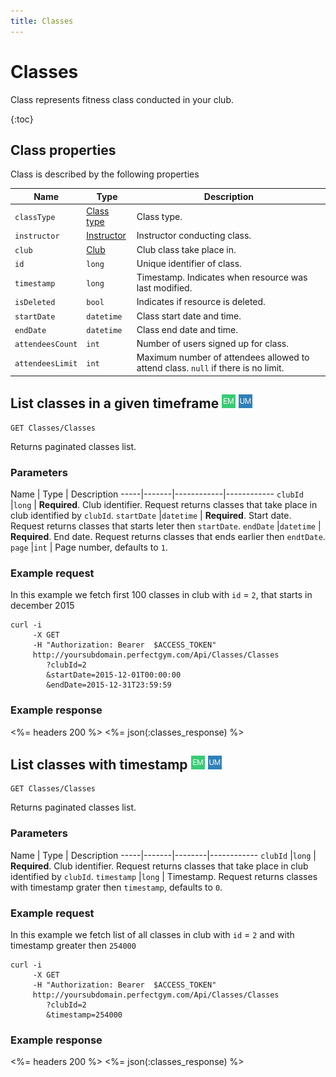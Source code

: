 ```yaml
---
title: Classes
---
```


# Classes

Class represents fitness class conducted in your club.

{:toc}


## <a name="properties"></a>Class properties

Class is described by the following properties

Name            | Type                        | Description
-----|----------|------------------------------------------
`classType`     |[Class type][ClassesType]    | Class type.
`instructor`    |[Instructor][Instructor]     | Instructor conducting class.
`club`			|[Club][Club]				  | Club class take place in.
`id`            |`long`                       | Unique identifier of class.
`timestamp`     |`long`                       | Timestamp. Indicates when resource was last modified.
`isDeleted`     |`bool`                       | Indicates if resource is deleted.
`startDate`     |`datetime`                   | Class start date and time.
`endDate`       |`datetime`                   | Class end date and time.
`attendeesCount`|`int`                        | Number of users signed up for class.
`attendeesLimit`|`int`                        | Maximum number of attendees allowed to attend class. `null` if there is no limit.




## List classes in a given timeframe ![alt text][EM] ![alt text][UM]

    GET Classes/Classes

Returns paginated classes list.


### Parameters

Name         | Type       | Description
-----|-------|------------|------------
`clubId`     |`long`      | **Required**. Club identifier. Request returns classes that take place in club identified by `clubId`.
`startDate`  |`datetime`  | **Required**. Start date. Request returns classes that starts leter then `startDate`.
`endDate`    |`datetime`  | **Required**. End date. Request returns classes that ends earlier then `endtDate`.
`page`       |`int`       | Page number, defaults to `1`.


### Example request

In this example we fetch first 100 classes in club with `id` = `2`, that starts in december 2015

``` command-line
curl -i 
     -X GET 
     -H "Authorization: Bearer  $ACCESS_TOKEN"  
     http://yoursubdomain.perfectgym.com/Api/Classes/Classes
        ?clubId=2
        &startDate=2015-12-01T00:00:00
        &endDate=2015-12-31T23:59:59
```


### Example response

<%= headers 200 %>
<%= json(:classes_response) %>



## List classes with timestamp ![alt text][EM] ![alt text][UM]

    GET Classes/Classes

Returns paginated classes list.


### Parameters

Name         | Type   | Description
-----|-------|--------|------------
`clubId`     |`long`  | **Required**. Club identifier. Request returns classes that take place in club identified by `clubId`.
`timestamp`  |`long`  | Timestamp. Request returns classes with timestamp grater then `timestamp`, defaults to `0`.


### Example request

In this example we fetch list of all classes in club with `id` = `2` and with timestamp greater then `254000`

``` command-line
curl -i 
     -X GET 
     -H "Authorization: Bearer  $ACCESS_TOKEN"  
     http://yoursubdomain.perfectgym.com/Api/Classes/Classes
        ?clubId=2
        &timestamp=254000
```


### Example response

<%= headers 200 %>
<%= json(:classes_response) %>




[ClassesType]:  /api/classes/classestypes#properties
[Instructor]:  /api/instructors/instructors#properties
[Club]:  /api/clubs/clubs#properties

[EM]: /assets/images/employee.png "Employee mode"
[UM]: /assets/images/user.png "User mode"
